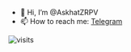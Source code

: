 - 👋 Hi, I’m @AskhatZRPV
- 📫 How to reach me: [Telegram](https://t.me/askzrpv)


![visits]([https://count.getloli.com/get/@:name](https://count.getloli.com/get/@AskhatZRPV?theme=rule34))


<!---
AskhatZRPV/AskhatZRPV is a ✨ special ✨ repository because its `README.md` (this file) appears on your GitHub profile.
You can click the Preview link to take a look at your changes.
--->
